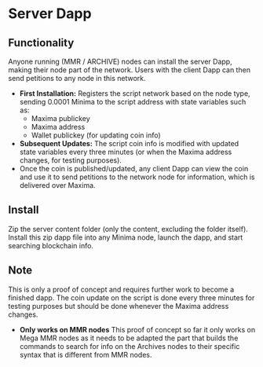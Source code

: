 # Server Dapp

## Functionality
Anyone running (MMR / ARCHIVE) nodes can install the server Dapp, making their node part of the network. Users with the client Dapp can then send petitions to any node in this network.
- **First Installation:** Registers the script network based on the node type, sending 0.0001 Minima to the script address with state variables such as:
  - Maxima publickey
  - Maxima address
  - Wallet publickey (for updating coin info)
- **Subsequent Updates:** The script coin info is modified with updated state variables every three minutes (or when the Maxima address changes, for testing purposes).
- Once the coin is published/updated, any client Dapp can view the coin and use it to send petitions to the network node for information, which is delivered over Maxima.

## Install
Zip the server content folder (only the content, excluding the folder itself). Install this zip dapp file into any Minima node, launch the dapp, and start searching blockchain info.

## Note
This is only a proof of concept and requires further work to become a finished dapp. The coin update on the script is done every three minutes for testing purposes but should be done whenever the Maxima address changes.
- **Only works on MMR nodes** This proof of concept so far it only works on Mega MMR nodes as it needs to be adapted the part that builds the commands to search for info on the Archives nodes to their specific syntax that is different from MMR nodes.

